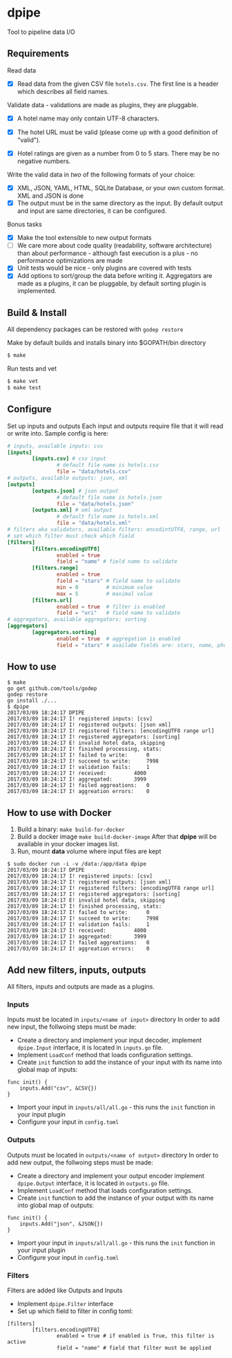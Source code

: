 # dpipe
Tool to pipeline data I/O

## Requirements

Read data
- [x] Read data from the given CSV file `hotels.csv`. The first line is a header
   which describes all field names.

Validate data - validations are made as plugins, they are pluggable.
- [x] A hotel name may only contain UTF-8 characters.
- [x] The hotel URL must be valid (please come up with a good definition of "valid").
- [x] Hotel ratings are given as a number from 0 to 5 stars. There may be no negative numbers.


Write the valid data in *two* of the following formats of your choice:  
- [x] XML, JSON, YAML, HTML, SQLite Database, or your own custom format. XML and JSON is done 
- [x] The output must be in the same directory as the input. By default output and input are same directories, it can be configured.

Bonus tasks
- [x] Make the tool extensible to new output formats
- [ ] We care more about code quality (readability, software architecture)
  than about performance - although fast execution is a plus - no performance optimizations are made
- [x] Unit tests would be nice - only plugins are covered with tests
- [x] Add options to sort/group the data before writing it. Aggregators are made as a plugins, it can be pluggable, by default
sorting plugin is implemented.

## Build & Install
All dependency packages can be restored with `godep restore`

Make by default builds and installs binary into $GOPATH/bin directory
```bash
$ make
```

Run tests and vet 
```bash
$ make vet
$ make test
```

## Configure

Set up inputs and outputs
Each input and outputs require file that it will read or write into.
Sample config is here:
```toml
# inputs, available inputs: csv
[inputs]
        [inputs.csv] # csv input
                # default file name is hotels.csv
                file = "data/hotels.csv"
# outputs, available outputs: json, xml
[outputs]
        [outputs.json] # json output
                # default file name is hotels.json
                file = "data/hotels.json"
        [outputs.xml] # xml output
                # default file name is hotels.xml
                file = "data/hotels.xml"
# filters aka validators, available filters: encodintUTF8, range, url
# set which filter must check which field
[filters]
        [filters.encodingUTF8]
                enabled = true
                field = "name" # field name to validate
        [filters.range]
                enabled = true
                field = "stars" # field name to validate
                min = 0         # minimum value
                max = 5         # maximal value
        [filters.url]
                enabled = true  # filter is enabled
                field = "uri"   # field name to validate
# aggregators, available aggregators: sorting
[aggregators]
        [aggregators.sorting]
                enabled = true  # aggregation is enabled
                field = "stars" # availabe fields are: stars, name, phone

```

## How to use
```
$ make
go get github.com/tools/godep
godep restore
go install ./...
$ dpipe
2017/03/09 18:24:17 DPIPE
2017/03/09 18:24:17 I! registered inputs: [csv]
2017/03/09 18:24:17 I! registered outputs: [json xml]
2017/03/09 18:24:17 I! registered filters: [encodingUTF8 range url]
2017/03/09 18:24:17 I! registered aggregators: [sorting]
2017/03/09 18:24:17 E! invalid hotel data, skipping
2017/03/09 18:24:17 I! finished processing, stats:
2017/03/09 18:24:17 I! failed to write:		 0
2017/03/09 18:24:17 I! succeed to write:	 7998
2017/03/09 18:24:17 I! validation fails:	 1
2017/03/09 18:24:17 I! received:		 4000
2017/03/09 18:24:17 I! aggregated:		 3999
2017/03/09 18:24:17 I! failed aggreations:	 0
2017/03/09 18:24:17 I! aggreation errors:	 0
```

## How to use with Docker
1. Build a binary:
```make build-for-docker```
2. Build a docker image
```make build-docker-image```
After that **dpipe** will be available in your docker images list.
3. Run, mount **data** volume where input files are kept
```
$ sudo docker run -i -v /data:/app/data dpipe
2017/03/09 18:24:17 DPIPE
2017/03/09 18:24:17 I! registered inputs: [csv]
2017/03/09 18:24:17 I! registered outputs: [json xml]
2017/03/09 18:24:17 I! registered filters: [encodingUTF8 range url]
2017/03/09 18:24:17 I! registered aggregators: [sorting]
2017/03/09 18:24:17 E! invalid hotel data, skipping
2017/03/09 18:24:17 I! finished processing, stats:
2017/03/09 18:24:17 I! failed to write:		 0
2017/03/09 18:24:17 I! succeed to write:	 7998
2017/03/09 18:24:17 I! validation fails:	 1
2017/03/09 18:24:17 I! received:		 4000
2017/03/09 18:24:17 I! aggregated:		 3999
2017/03/09 18:24:17 I! failed aggreations:	 0
2017/03/09 18:24:17 I! aggreation errors:	 0
```

## Add new filters, inputs, outputs
All filters, inputs and outputs are made as a plugins.

### Inputs
Inputs must be located in `inputs/<name of input>` directory
In order to add new input, the follwoing steps must be made:
- Create a directory and implement your input decoder, 
implement `dpipe.Input` interface, it is located in `inputs.go` file.
- Implement `LoadConf` method that loads configuration settings.
- Create `init` function to add the instance of your input with its name into global map of inputs: 
```
func init() {
	inputs.Add("csv", &CSV{})
}
```
- Import your input in `inputs/all/all.go` - this runs the `init` function in your input plugin
- Configure your input in `config.toml`

### Outputs
Outputs must be located in `outputs/<name of output>` directory
In order to add new output, the follwoing steps must be made:
- Create a directory and implement your output encoder 
implement `dpipe.Output` interface, it is located in `outputs.go` file.
- Implement `LoadConf` method that loads configuration settings.
- Create `init` function to add the instance of your output with its name into global map of outputs: 
```
func init() {
	inputs.Add("json", &JSON{})
}
```
- Import your input in `inputs/all/all.go` - this runs the `init` function in your input plugin
- Configure your input in `config.toml`

### Filters
Filters are added like Outputs and Inputs
- Implement `dpipe.Filter` interface
- Set up which field to filter in config toml:
```
[filters]
        [filters.encodingUTF8]
                enabled = true # if enabled is True, this filter is active
                field = "name" # field that filter must be applied

```
